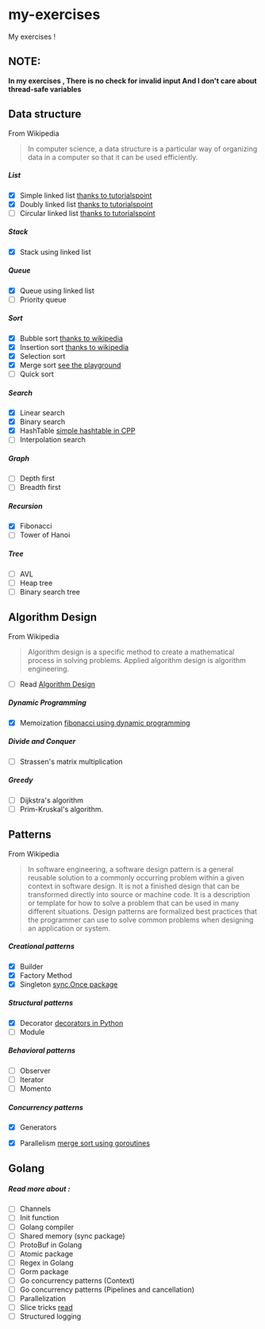 # my-exercises
My exercises !

## NOTE:

**In my exercises , There is no check for invalid input And I don't care about thread-safe variables**

## Data structure

From Wikipedia
> In computer science, a data structure is a particular way of organizing data in a computer so that it can be used efficiently.

##### List
- [x] Simple linked list [thanks to tutorialspoint](https://www.tutorialspoint.com/data_structures_algorithms/)
- [x] Doubly linked list [thanks to tutorialspoint](https://www.tutorialspoint.com/data_structures_algorithms/)
- [ ] Circular linked list [thanks to tutorialspoint](https://www.tutorialspoint.com/data_structures_algorithms/)

##### Stack
- [x] Stack using linked list

##### Queue
- [x] Queue using linked list
- [ ] Priority queue

##### Sort
- [x] Bubble sort [thanks to wikipedia](https://en.wikipedia.org/wiki/Bubble_sort)
- [x] Insertion sort [thanks to wikipedia](https://en.wikipedia.org/wiki/Insertion_sort)
- [x] Selection sort
- [x] Merge sort [see the playground](https://play.golang.org/p/Ma2GXvj3XP)
- [ ] Quick sort

##### Search
- [x] Linear search
- [x] Binary search
- [x] HashTable [simple hashtable in CPP](https://gist.github.com/ducngtuan/4332979)
- [ ] Interpolation search

##### Graph
- [ ] Depth first
- [ ] Breadth first

##### Recursion
- [x] Fibonacci
- [ ] Tower of Hanoi

##### Tree
- [ ] AVL
- [ ] Heap tree
- [ ] Binary search tree

## Algorithm Design

From Wikipedia
> Algorithm design is a specific method to create a mathematical process in solving problems. Applied algorithm design is algorithm engineering.

- [ ] Read [Algorithm Design](https://www.hiredintech.com/algorithm-design/)

##### Dynamic Programming
- [x] Memoization [fibonacci using dynamic programming](http://www.geeksforgeeks.org/program-for-nth-fibonacci-number/)

##### Divide and Conquer
- [ ] Strassen's matrix multiplication

##### Greedy
- [ ] Dijkstra's algorithm
- [ ] Prim-Kruskal's algorithm.

## Patterns

From Wikipedia
> In software engineering, a software design pattern is a general reusable solution to a commonly occurring problem within a given context in software design. It is not a finished design that can be transformed directly into source or machine code. It is a description or template for how to solve a problem that can be used in many different situations. Design patterns are formalized best practices that the programmer can use to solve common problems when designing an application or system.

##### Creational patterns
- [x] Builder
- [x] Factory Method
- [x] Singleton [sync.Once package](https://golang.org/src/sync/once.go)

##### Structural patterns
- [x] Decorator [decorators in Python](https://wiki.python.org/moin/PythonDecorators)
- [ ] Module

##### Behavioral patterns
- [ ] Observer
- [ ] Iterator
- [ ] Momento

##### Concurrency patterns
- [x] Generators
- [x] Parallelism [merge sort using goroutines](https://github.com/duffleit/golang-parallel-mergesort/blob/master/mergesort/mergesort.go)


## Golang

##### Read more about :

- [ ] Channels
- [ ] Init function
- [ ] Golang compiler
- [ ] Shared memory (sync package)
- [ ] ProtoBuf in Golang
- [ ] Atomic package
- [ ] Regex in Golang
- [ ] Gorm package
- [ ] Go concurrency patterns (Context)
- [ ] Go concurrency patterns (Pipelines and cancellation)
- [ ] Parallelization
- [ ] Slice tricks [read](https://github.com/golang/go/wiki/SliceTricks)
- [ ] Structured logging